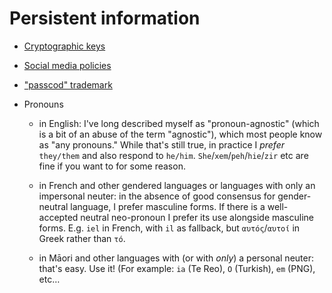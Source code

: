 # Persistent information

- [Cryptographic keys](./keys.md)
- [Social media policies](./social-media.md)
- ["passcod" trademark](./trademark.md)

- Pronouns
  - in English: I've long described myself as "pronoun-agnostic" (which is a
    bit of an abuse of the term "agnostic"), which most people know as "any
    pronouns." While that's still true, in practice I _prefer_ `they/them` and
    also respond to `he/him`. `She`/`xem`/`peh`/`hie`/`zir` etc are fine if you
    want to for some reason.

  - in French and other gendered languages or languages with only an impersonal
    neuter: in the absence of good consensus for gender-neutral language, I
    prefer masculine forms. If there is a well-accepted neutral neo-pronoun I
    prefer its use alongside masculine forms. E.g. `iel` in French, with `il`
    as fallback, but `αυτός`/`αυτοί` in Greek rather than `τό`.

  - in Māori and other languages with (or with _only_) a personal neuter: that's
    easy. Use it! (For example: `ia` (Te Reo), `O` (Turkish), `em` (PNG), etc…

